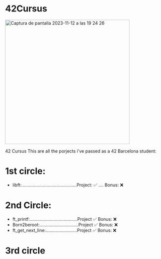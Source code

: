 # 42Cursus
<img width="400" alt="Captura de pantalla 2023-11-12 a las 19 24 26" src="https://github.com/LLuisPP/42Cursus/assets/116104082/f65a01f3-408f-4650-b605-3f83f2dfb50a">

42 Cursus
This are all the porjects i've passed as a 42 Barcelona student:

# 1st circle:
- libft:............................................Project: ✅ .... Bonus: ❌
# 2nd Circle:
- ft_printf:......................................Project ✅ Bonus: ❌
- Born2beroot:...............................Project ✅ Bonus: ❌
- ft_get_next_line:.........................Project ✅ Bonus: ❌
# 3rd circle
